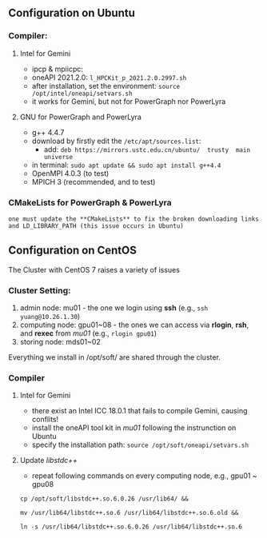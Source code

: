 ## Configuration on Ubuntu

### Compiler: 
1. Intel for Gemini
    * ipcp & mpiicpc:
    * oneAPI 2021.2.0: ```l_HPCKit_p_2021.2.0.2997.sh```
    * after installation, set the environment: ```source /opt/intel/oneapi/setvars.sh```
    * it works for Gemini, but not for PowerGraph nor PowerLyra

2. GNU for PowerGraph and PowerLyra
    * g++ 4.4.7
    * download by firstly edit the ```/etc/apt/sources.list```: 
       - add: ```deb https://mirrors.ustc.edu.cn/ubuntu/  trusty  main universe```
    * in terminal: ```sudo apt update && sudo apt install g++4.4```
    * OpenMPI 4.0.3 (to test)
    * MPICH 3 (recommended, and to test)


### CMakeLists for PowerGraph & PowerLyra
    one must update the **CMakeLists** to fix the broken downloading links and LD_LIBRARY_PATH (this issue occurs in Ubuntu) 


## Configuration on CentOS
The Cluster with CentOS 7 raises a variety of issues 

### Cluster Setting: 
1. admin node: mu01 - the one we login using **ssh** (e.g., ```ssh yuang@10.26.1.30```)
2. computing node: gpu01~08 - the ones we can access via **rlogin**, **rsh**, and **rexec** from *mu01* (e.g., ```rlogin gpu01```)
3. storing node: mds01~02

Everything we install in /opt/soft/ are shared through the cluster.

### Compiler
1. Intel for Gemini
    * there exist an Intel ICC 18.0.1 that fails to compile Gemini, causing conflits!
    * install the oneAPI tool kit in *mu01* following the instrunction on Ubuntu
    * specify the installation path: ```source /opt/soft/oneapi/setvars.sh```

2. Update *libstdc++*
    * repeat following commands on every computing node, e.g., gpu01 ~ gpu08
    ```
    cp /opt/soft/libstdc++.so.6.0.26 /usr/lib64/ &&

    mv /usr/lib64/libstdc++.so.6 /usr/lib64/libstdc++.so.6.old &&

    ln -s /usr/lib64/libstdc++.so.6.0.26 /usr/lib64/libstdc++.so.6
    ```